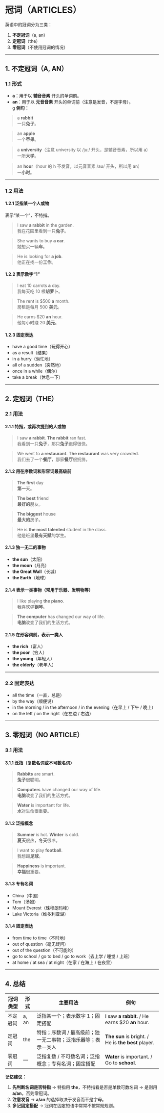 # 冠词（ARTICLES）

英语中的冠词分为三类：  
1. **不定冠词**（a, an）  
2. **定冠词**（the）  
3. **零冠词**（不使用冠词的情况）  

---

## 1. 不定冠词（A, AN）

### 1.1 形式
- **a**：用于以 **辅音音素** 开头的单词前。  
- **an**：用于以 **元音音素** 开头的单词前（注意是发音，不是字母）。  
g
**例句：**
> a **rabbit**  
> 一只**兔子**。  

> an **apple**  
> 一个**苹果**。  

> a **university**（注意 university 以 /juː/ 开头，是辅音音素，所以用 a）  
> 一所**大学**。  

> an **hour**（hour 的 h 不发音，以元音音素 /aʊ/ 开头，所以用 an）  
> 一**小时**。  

---

### 1.2 用法

#### 1.2.1 泛指某一个人或物
表示“某一个”，不特指。  
> I saw **a rabbit** in the garden.  
> 我在花园里看到一只**兔子**。  

> She wants to buy **a car**.  
> 她想买一辆**车**。  

> He is looking for **a job**.  
> 他正在找一份**工作**。  

#### 1.2.2 表示数字“1”
> I eat 10 carrots **a** day.  
> 我每天吃 10 根**胡萝卜**。  

> The rent is $500 **a** month.  
> 房租是每月 500 **美元**。  

> He earns $20 **an** hour.  
> 他每小时赚 20 **美元**。  

#### 1.2.3 固定表达
- have a good time（玩得开心）  
- as a result（结果）  
- in a hurry（匆忙地）  
- all of a sudden（突然地）  
- once in a while（偶尔）  
- take a break（休息一下）  

---

## 2. 定冠词（THE）

### 2.1 用法

#### 2.1.1 特指，或再次提到的人或物
> I saw **a rabbit**. **The rabbit** ran fast.  
> 我看到一只**兔子**，那只**兔子**跑得很快。  

> We went to **a restaurant**. **The restaurant** was very crowded.  
> 我们去了一个**餐厅**，那家**餐厅**很拥挤。  

#### 2.1.2 用在序数词和形容词最高级前
> **The first** day  
> **第一**天。  

> **The best** friend  
> **最好的**朋友。  

> **The biggest** house  
> **最大的**房子。  

> He is **the most talented** student in the class.  
> 他是班里**最有天赋**的学生。  

#### 2.1.3 独一无二的事物
- **the sun**（太阳）  
- **the moon**（月亮）  
- **the Great Wall**（长城）  
- **the Earth**（地球）  

#### 2.1.4 表示一类事物（常用于乐器、发明物等）
> I like playing **the piano**.  
> 我喜欢弹**钢琴**。  

> **The computer** has changed our way of life.  
> **电脑**改变了我们的生活方式。  

#### 2.1.5 在形容词前，表示一类人
- **the rich**（富人）  
- **the poor**（穷人）  
- **the young**（年轻人）  
- **the elderly**（老年人）  

---

### 2.2 固定表达
- all the time（一直，总是）  
- by the way（顺便说）  
- in the morning / in the afternoon / in the evening（在早上 / 下午 / 晚上）  
- on the left / on the right（在左边 / 右边）  

---

## 3. 零冠词（NO ARTICLE）

### 3.1 用法

#### 3.1.1 泛指（复数名词或不可数名词）
> **Rabbits** are smart.  
> **兔子**很聪明。  

> **Computers** have changed our way of life.  
> **电脑**改变了我们的生活方式。  

> **Water** is important for life.  
> **水**对生命很重要。  

#### 3.1.2 泛指概念
> **Summer** is hot. **Winter** is cold.  
> **夏天**很热，**冬天**很冷。  

> I want to play **football**.  
> 我想踢**足球**。  

> **Happiness** is important.  
> **幸福**很重要。  

#### 3.1.3 专有名词
- China（中国）  
- Tom（汤姆）  
- Mount Everest（珠穆朗玛峰）  
- Lake Victoria（维多利亚湖）  

#### 3.1.4 固定表达
- from time to time（不时地）  
- out of question（毫无疑问）  
- out of the question（不可能的）  
- go to school / go to bed / go to work（去上学 / 睡觉 / 上班）  
- at home / at sea / at night（在家 / 在海上 / 在夜里）  

---

## 4. 总结

| 冠词类型 | 形式 | 主要用法 | 例句 |
|----------|------|----------|------|
| 不定冠词 | a, an | 泛指某一个；表示数字 1；固定搭配 | I saw **a rabbit**. / He earns $20 **an** hour. |
| 定冠词 | the | 特指；序数词 / 最高级前；独一无二事物；泛指乐器等；表示一类人 | **The sun** is bright. / He is **the best** player. |
| 零冠词 | — | 泛指复数 / 不可数名词；泛指概念；专有名词；固定搭配 | **Water** is important. / Go to **school**. |

**记忆建议：**
1. **先判断名词是否特指** → 特指用 **the**，不特指看是否是单数可数名词 → 是则用 **a/an**，否则零冠词。  
2. **注意发音** → **a/an** 的选择取决于发音而不是字母。  
3. **多记固定搭配** → 冠词在固定短语中常常不按常规规则。  